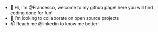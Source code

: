 - 👋 Hi, I’m @Francesco, welcome to my github page! here you will find coding done for fun!
- 💞️ I’m looking to collaborate on open source projects
- 📫 Reach me @linkedin to know me better!

<!---
fardita/fardita is a ✨ special ✨ repository because its `README.md` (this file) appears on your GitHub profile.
You can click the Preview link to take a look at your changes.
--->
